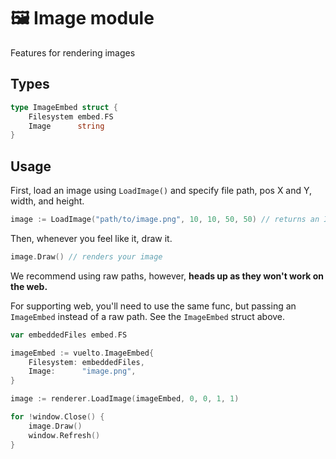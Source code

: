 <!--markdownlint-disable md010-->
# 🖼 Image module

Features for rendering images

## Types

```go
type ImageEmbed struct {
	Filesystem embed.FS
	Image      string
}
```

## Usage

First, load an image using `LoadImage()` and specify file path, pos X and Y, width, and height.

```go
image := LoadImage("path/to/image.png", 10, 10, 50, 50) // returns an Image (internal type)
```

Then, whenever you feel like it, draw it.

```go
image.Draw() // renders your image
```

We recommend using raw paths, however, **heads up as they won't work on the web.**

For supporting web, you'll need to use the same func, but passing an `ImageEmbed` instead of a raw path. See the `ImageEmbed` struct above.

```go
var embeddedFiles embed.FS

imageEmbed := vuelto.ImageEmbed{
    Filesystem: embeddedFiles,
    Image:      "image.png",
}

image := renderer.LoadImage(imageEmbed, 0, 0, 1, 1)

for !window.Close() {
    image.Draw()
    window.Refresh()
}
```
